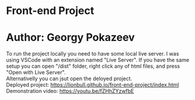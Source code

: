 # Front-end Project
# Author: Georgy Pokazeev
To run the project locally you need to have some local live server. I was using VSCode with an extension named "Live Server". If you have the same setup you can open "/dist" folder, right click any of html files, and press "Open with Live Server". 
<br>
Alternativelly you can jsut open the deloyed project.
<br>
Deployed project:
https://lionbull.github.io/front-end-project/index.html
<br>
Demonstration video: https://youtu.be/fZHhZYzwfbE